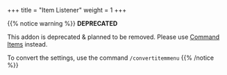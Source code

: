 +++
title = "Item Listener"
weight = 1
+++

{{% notice warning %}}
**DEPRECATED**

This addon is deprecated & planned to be removed. Please use [Command Items](https://www.spigotmc.org/resources/%E2%9A%A1-command-items-%E2%9A%A1-teammt-%E2%9A%A1.106847/) instead.

To convert the settings, use the command `/convertitemmenu`
{{% /notice %}}
